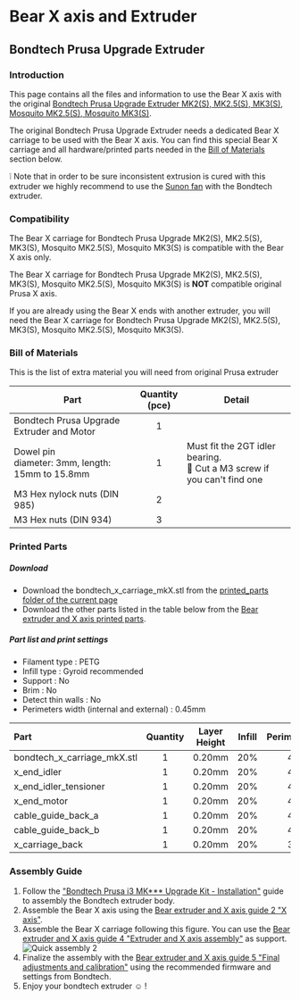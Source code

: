 # Bear X axis and Extruder

## Bondtech Prusa Upgrade Extruder


### Introduction

This page contains all the files and information to use the Bear X axis with the original [Bondtech Prusa Upgrade Extruder MK2(S), MK2.5(S), MK3(S), Mosquito MK2.5(S), Mosquito MK3(S)](https://www.bondtech.se/en/product-category/upgrade-kits/prusa/).

The original Bondtech Prusa Upgrade Extruder needs a dedicated Bear X carriage to be used with the Bear X axis. You can find this special Bear X carriage and all hardware/printed parts needed in the [Bill of Materials](#bill-of-materials) section below.

:grey_exclamation: Note that in order to be sure inconsistent extrusion is cured with this extruder we highly recommend to use the [Sunon fan](../hotend_fan) with the Bondtech extruder.



### Compatibility

The Bear X carriage for Bondtech Prusa Upgrade MK2(S), MK2.5(S), MK3(S), Mosquito MK2.5(S), Mosquito MK3(S) is compatible with the Bear X axis only.

The Bear X carriage for Bondtech Prusa Upgrade MK2(S), MK2.5(S), MK3(S), Mosquito MK2.5(S), Mosquito MK3(S) is **NOT** compatible original Prusa X axis.

If you are already using the Bear X ends with another extruder, you will need the Bear X carriage for Bondtech Prusa Upgrade MK2(S), MK2.5(S), MK3(S), Mosquito MK2.5(S), Mosquito MK3(S).



### Bill of Materials

This is the list of extra material you will need from original Prusa extruder

| Part     | Quantity<br>(pce) | Detail |
|----------|:---------------:|--------|
| Bondtech Prusa Upgrade Extruder and Motor | 1 | |
| Dowel pin<br/>diameter: 3mm, length: 15mm to 15.8mm | 1 | Must fit the 2GT idler bearing.<br/>:pushpin: Cut a M3 screw if you can't find one |
| M3 Hex nylock nuts (DIN 985) | 2 | |
| M3 Hex nuts (DIN 934) | 3 | |



### Printed Parts

##### Download
  * Download the bondtech_x_carriage_mkX.stl from the [printed_parts folder of the current page](printed_parts/)
  * Download the other parts listed in the table below from the [Bear extruder and X axis printed parts](../../printed_parts/).

##### Part list and print settings
  * Filament type : PETG
  * Infill type : Gyroid recommended
  * Support : No
  * Brim : No
  * Detect thin walls : No
  * Perimeters width (internal and external) : 0.45mm

| Part | Quantity | Layer Height | Infill | Perimeters | Top/Bottom Layers |
|:----|:----:|:----:|:----:|:----:|:----:|
| bondtech_x_carriage_mkX.stl | 1 | 0.20mm | 20% | 4 | 5 |
| x_end_idler                 | 1 | 0.20mm | 20% | 4 | 5 |
| x_end_idler_tensioner       | 1 | 0.20mm | 20% | 4 | 5 |
| x_end_motor                 | 1 | 0.20mm | 20% | 4 | 5 |
| cable_guide_back_a          | 1 | 0.20mm | 20% | 4 | 5 |
| cable_guide_back_b          | 1 | 0.20mm | 20% | 4 | 5 |
| x_carriage_back             | 1 | 0.20mm | 20% | 3 | 5 |



### Assembly Guide

  1. Follow the ["Bondtech Prusa i3 MK*** Upgrade Kit - Installation"](https://support.bondtech.se/c/Prusa) guide to assembly the Bondtech extruder body.
  1. Assemble the Bear X axis using the [Bear extruder and X axis guide 2 "X axis"](https://guides.bear-lab.com/Guide/2.+X+axis/17?lang=en).
  1. Assemble the Bear X carriage following this figure. You can use the [Bear extruder and X axis guide 4 "Extruder and X axis assembly"](https://guides.bear-lab.com/Guide/4.+Extruder+and+X+axis+assembly/20?lang=en) as support.
    ![Quick assembly 2](assembly/quick_assembly_2.jpg)
  1. Finalize the assembly with the [Bear extruder and X axis guide 5 "Final adjustments and calibration"](https://guides.bear-lab.com/Guide/5.+Final+adjustments+and+calibration/14?lang=en) using the recommended firmware and settings from Bondtech.
  1. Enjoy your bondtech extruder :relaxed: !
